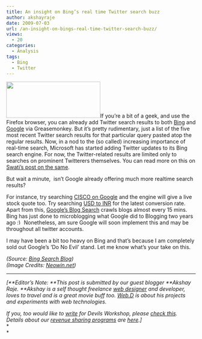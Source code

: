 ```yaml
---
title: An insight on Bing’s real time Twitter search buzz
author: akshayraje
date: 2009-07-03
url: /an-insight-on-bings-real-time-twitter-search-buzz/
views:
  - 20
categories:
  - Analysis
tags:
  - Bing
  - Twitter
---
```

<img class="alignleft wp-image-51141" src="http://www.neowin.net/images/news/newlogos/bing-logo.png" alt="" width="250" height="96" />If you’re a bit of a geek, and use the Firefox browser, you can already add Twitter search results to both <a href="http://www.readwriteweb.com/archives/add_twitter_search_to_bing.php" onclick="_gaq.push(['_trackEvent', 'outbound-article', 'http://www.readwriteweb.com/archives/add_twitter_search_to_bing.php', 'Bing']);" target="_self">Bing</a> and <a href="http://www.readwriteweb.com/archives/make_google_real_time_with_twitter_ad-on.php" onclick="_gaq.push(['_trackEvent', 'outbound-article', 'http://www.readwriteweb.com/archives/make_google_real_time_with_twitter_ad-on.php', 'Google']);" target="_self">Google</a> via Greasemonkey. But it’s pretty rudimentary, just a list of the five most recent Twitter search results for that particular query pasted atop the regular results. Now, in a nod to the (so called) increasing importance of real-time search, Microsoft has started adding Twitter updates to its Bing search engine. For now, the Twitter-related results are limited only to searches on prominent Twitterers themselves. You can read more on this on <a href="http://devilsworkshop.org/bing-adds-buzz-with-real-time-twitter-search-results/" target="_self">Swati&#8217;s post on the same</a>.

But wait a minute,  isn&#8217;t Google already offering much more realtime search results?

For instance, try searching <a href="http://www.google.com/search?hl=en&q=cicso" onclick="_gaq.push(['_trackEvent', 'outbound-article', 'http://www.google.com/search?hl=en&q=cicso', 'CISCO on Google']);" target="_self">CISCO on Google</a> and the engine will give a live stock quote too. Try searching <a href="http://www.google.com/search?hl=en&q=usd+to+inr" onclick="_gaq.push(['_trackEvent', 'outbound-article', 'http://www.google.com/search?hl=en&q=usd+to+inr', 'USD to INR']);" target="_self">USD to INR</a> for the latest conversion rate. Apart from this, <a href="http://blogsearch.google.com" onclick="_gaq.push(['_trackEvent', 'outbound-article', 'http://blogsearch.google.com', 'Google&#8217;s Blog Search']);" target="_self">Google&#8217;s Blog Search</a> crawls blogs almost every 15 mins. Bing has just done to microblogging what Google did to Blogging two years ago <img src="http://devilsworkshop.org/wp-includes/images/smilies/simple-smile.png" alt=":)" class="wp-smiley" style="height: 1em; max-height: 1em;" /> Nonetheless, am sure Google will soon implement this and may be throughout all twitter accounts.

I may have been a bit too heavy on Bing and that&#8217;s because I am completely sold out Google&#8217;s &#8216;Do No Evil&#8217; stand. Let me know what&#8217;s your take on this.

*(Source: <a href="http://www.bing.com/community/blogs/search/default.aspx" onclick="_gaq.push(['_trackEvent', 'outbound-article', 'http://www.bing.com/community/blogs/search/default.aspx', 'Bing Search Blog']);" target="_self">Bing Search Blog</a>)  
(Image Credits: <a href="http://www.neowin.net" onclick="_gaq.push(['_trackEvent', 'outbound-article', 'http://www.neowin.net', 'Neowin.net']);" target="_self">Neowin.net</a>)*

<hr size="2" />

*[**Editor&#8217;s Note: **This post is submitted by our guest blogger **Akshay Raje. **Akshay is a self thought freelance *<a href="http://devilsworkshop.org/collaboration-%e2%80%93-ready-to-take-over-web-20/" target="undefined"><em>web designer</em></a>* and developer, loves to travel and is a great movie buff too. *<a href="http://webdlabs.com/" onclick="_gaq.push(['_trackEvent', 'outbound-article', 'http://webdlabs.com/', 'Web.D']);" ><em>Web.D</em></a>* is about his projects and experiments with web technologies.*</p> 

*If you, too would like to [write][1] for Devils Workshop, please [check this][1]. Details about our [revenue sharing programs][1] are [here][1].]*  
*  
*

 [1]: http://devilsworkshop.org/join-dw/
